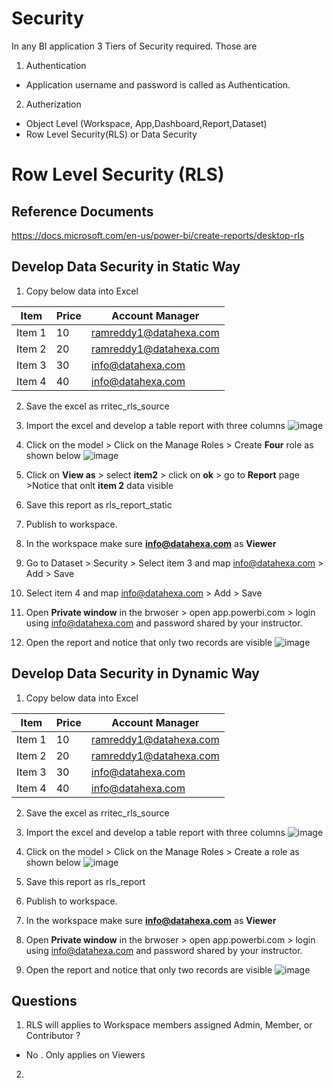 
# Security
In any BI application 3 Tiers of Security required. Those are
1. Authentication
  - Application username and password is called as Authentication.
2. Autherization
  - Object Level (Workspace, App,Dashboard,Report,Dataset)
  - Row Level Security(RLS) or Data Security 
# Row Level Security (RLS)

## Reference Documents

https://docs.microsoft.com/en-us/power-bi/create-reports/desktop-rls

## Develop Data Security in Static Way

1. Copy below data into Excel

| Item      | Price | Account Manager     |
| ---        |    ----   |          --- |
| Item 1      | 10       | ramreddy1@datahexa.com   |
| Item 2   | 20        | ramreddy1@datahexa.com      |
| Item 3   | 30        | info@datahexa.com      |
| Item 4   | 40        | info@datahexa.com      |

2. Save the excel as rritec_rls_source
3. Import the excel and develop a table report with three columns
![image](https://user-images.githubusercontent.com/20516321/114550670-15c65b00-9c80-11eb-8129-9e0bef38f3a4.png)

4. Click on the model > Click on the Manage Roles > Create **Four** role as shown below
![image](https://user-images.githubusercontent.com/20516321/114554400-4f996080-9c84-11eb-9830-322389658f0b.png)


5. Click on **View as** > select **item2** > click on **ok** > go to **Report** page >Notice that onlt **item 2** data visible 
6. Save this report as rls_report_static
7. Publish to workspace.
8. In the workspace make sure **info@datahexa.com** as **Viewer**
9. Go to Dataset > Security > Select item 3 and map info@datahexa.com > Add > Save 
10. Select item 4 and map info@datahexa.com > Add > Save
11. Open **Private window** in the brwoser > open app.powerbi.com > login using info@datahexa.com and password shared by your instructor.
12. Open the report and notice that only two records are visible
![image](https://user-images.githubusercontent.com/20516321/114551387-f24fe000-9c80-11eb-8dcd-0bfd582b64a4.png)

## Develop Data Security in Dynamic Way

1. Copy below data into Excel

| Item      | Price | Account Manager     |
| ---        |    ----   |          --- |
| Item 1      | 10       | ramreddy1@datahexa.com   |
| Item 2   | 20        | ramreddy1@datahexa.com      |
| Item 3   | 30        | info@datahexa.com      |
| Item 4   | 40        | info@datahexa.com      |

2. Save the excel as rritec_rls_source
3. Import the excel and develop a table report with three columns
![image](https://user-images.githubusercontent.com/20516321/114550670-15c65b00-9c80-11eb-8129-9e0bef38f3a4.png)

4. Click on the model > Click on the Manage Roles > Create a role as shown below
![image](https://user-images.githubusercontent.com/20516321/114550922-5d4ce700-9c80-11eb-91eb-afe79589603c.png)

5. Save this report as rls_report
6. Publish to workspace.
7. In the workspace make sure **info@datahexa.com** as **Viewer**
8. Open **Private window** in the brwoser > open app.powerbi.com > login using info@datahexa.com and password shared by your instructor.
9. Open the report and notice that only two records are visible
![image](https://user-images.githubusercontent.com/20516321/114551387-f24fe000-9c80-11eb-8dcd-0bfd582b64a4.png)



## Questions
1. RLS will applies to Workspace members assigned Admin, Member, or Contributor ?
  - No . Only applies on Viewers
2. 
```python

```
